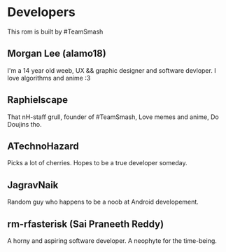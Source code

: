 # Developers
This rom is built by #TeamSmash

## Morgan Lee (alamo18)
I'm a 14 year old weeb, UX && graphic designer and software devloper. I love algorithms and anime :3

## Raphielscape
That nH-staff grull, founder of #TeamSmash, Love memes and anime, Do Doujins tho.

## ATechnoHazard
Picks a lot of cherries. Hopes to be a true developer someday.

## JagravNaik
Random guy who happens to be a noob at Android developement.

## rm-rfasterisk (Sai Praneeth Reddy)
A horny and aspiring software developer. A neophyte for the time-being.
